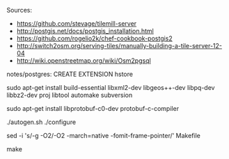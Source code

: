 Sources:
- https://github.com/stevage/tilemill-server
- http://postgis.net/docs/postgis_installation.html
- https://github.com/rogelio2k/chef-cookbook-postgis2
- http://switch2osm.org/serving-tiles/manually-building-a-tile-server-12-04
- http://wiki.openstreetmap.org/wiki/Osm2pgsql


notes/postgres:
CREATE EXTENSION hstore

sudo apt-get install build-essential libxml2-dev libgeos++-dev libpq-dev libbz2-dev proj libtool automake subversion

sudo apt-get install libprotobuf-c0-dev protobuf-c-compiler



./autogen.sh
./configure

sed -i 's/-g -O2/-O2 -march=native -fomit-frame-pointer/' Makefile

make

